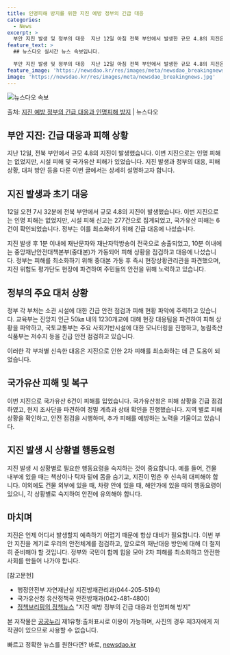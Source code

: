 ```yaml
---
title: 인명피해 방지를 위한 지진 예방 정부의 긴급 대응
categories:
  - News
excerpt: >
  부안 지진 발생 및 정부의 대응  지난 12일 아침 전북 부안에서 발생한 규모 4.8의 지진은 여러모로 주목…
feature_text: >
  ## 뉴스다오 실시간 뉴스 속보입니다.

  부안 지진 발생 및 정부의 대응  지난 12일 아침 전북 부안에서 발생한 규모 4.8의 지진은 여러모로 주목…
feature_image: 'https://newsdao.kr/res/images/meta/newsdao_breakingnews.jpg'
image: 'https://newsdao.kr/res/images/meta/newsdao_breakingnews.jpg'
---
```


![뉴스다오 속보](https://newsdao.kr/res/images/meta/newsdao_breakingnews.jpg)

<p>출처: <a href="https://newsdao.kr/4221" rel="dofollow">지진 예방 정부의 긴급 대응과 인명피해 방지</a> | 뉴스다오</p>

## 부안 지진: 긴급 대응과 피해 상황

지난 12일, 전북 부안에서 규모 4.8의 지진이 발생했습니다. 이번 지진으로는 인명 피해는 없었지만, 시설 피해 및 국가유산 피해가 있었습니다. 지진 발생과 정부의 대응, 피해 상황, 대처 방안 등을 다룬 이번 글에서는 상세히 설명하고자 합니다.

## 지진 발생과 초기 대응

12일 오전 7시 32분에 전북 부안에서 규모 4.8의 지진이 발생했습니다. 이번 지진으로는 인명 피해는 없었지만, 시설 피해 신고는 277건으로 집계되었고, 국가유산 피해는 6건이 확인되었습니다. 정부는 이를 최소화하기 위해 긴급 대응에 나섰습니다.

지진 발생 후 1분 이내에 재난문자와 재난자막방송이 전국으로 송출되었고, 10분 이내에는 중앙재난안전대책본부(중대본)가 가동되어 피해 상황을 점검하고 대응에 나섰습니다. 정부는 피해를 최소화하기 위해 중대본 가동 후 즉시 현장상황관리관을 파견했으며, 지진 위험도 평가단도 현장에 파견하여 주민들의 안전을 위해 노력하고 있습니다.

## 정부의 주요 대처 상황

정부 각 부처는 소관 시설에 대한 긴급 안전 점검과 피해 현황 파악에 주력하고 있습니다. 교육부는 진앙지 인근 50㎞ 내의 1230개교에 대해 현장 대응팀을 파견하여 피해 상황을 파악하고, 국토교통부는 주요 사회기반시설에 대한 모니터링을 진행하고, 농림축산식품부는 저수지 등을 긴급 안전 점검하고 있습니다.

이러한 각 부처별 신속한 대응은 지진으로 인한 2차 피해를 최소화하는 데 큰 도움이 되었습니다.

## 국가유산 피해 및 복구

이번 지진으로 국가유산 6건이 피해를 입었습니다. 국가유산청은 피해 상황을 긴급 점검하였고, 현지 조사단을 파견하여 정밀 계측과 상태 확인을 진행했습니다. 지역 별로 피해 상황을 확인하고, 안전 점검을 시행하며, 추가 피해를 예방하는 노력을 기울이고 있습니다.

## 지진 발생 시 상황별 행동요령

지진 발생 시 상황별로 필요한 행동요령을 숙지하는 것이 중요합니다. 예를 들어, 건물 내부에 있을 때는 책상이나 탁자 밑에 몸을 숨기고, 지진이 멈춘 후 신속히 대피해야 합니다. 이외에도 건물 외부에 있을 때, 차량 안에 있을 때, 해안가에 있을 때의 행동요령이 있으니, 각 상황별로 숙지하여 안전에 유의해야 합니다.

## 마치며

지진은 언제 어디서 발생할지 예측하기 어렵기 때문에 항상 대비가 필요합니다. 이번 부안 지진을 계기로 우리의 안전체계를 점검하고, 앞으로의 재난대응 방안에 대해 더 철저히 준비해야 할 것입니다. 정부와 국민이 함께 힘을 모아 2차 피해를 최소화하고 안전한 사회를 만들어 나가야 합니다.

[참고문헌]
- 행정안전부 자연재난실 지진방재관리과(044-205-5194)
- 국가유산청 유산정책국 안전방재과(042-481-4800)
- [정책브리핑의 정책뉴스](https://www.korea.kr) "지진 예방 정부의 긴급 대응과 인명피해 방지"

본 저작물은 [공공누리](https://www.korea.kr/info/main.do) 제1유형:출처표시로 이용이 가능하며, 사진의 경우 제3자에게 저작권이 있으므로 사용할 수 없습니다. 

빠르고 정확한 뉴스를 원한다면? 바로, <a href="https://newsdao.kr" rel="dofollow">newsdao.kr</a>


